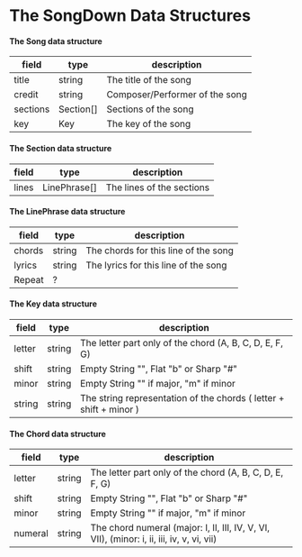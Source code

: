 The SongDown Data Structures
==================================================

#### The Song data structure

field   | type              | description
--------|-------------------|-----------------------------------
title   | string            | The title of the song
credit  | string            | Composer/Performer of the song
sections| Section[]         | Sections of the song
key     | Key               | The key of the song

#### The Section data structure

field   | type              | description
--------|-------------------|-----------------------------------
lines   | LinePhrase[]      | The lines of the sections

#### The LinePhrase data structure

field   | type              | description
--------|-------------------|-----------------------------------
chords  | string            | The chords for this line of the song
lyrics  | string            | The lyrics for this line of the song
Repeat  | ?                 |

#### The Key data structure

field   | type              | description
--------|-------------------|-----------------------------------
letter  | string            | The letter part only of the chord (A, B, C, D, E, F, G)
shift   | string            | Empty String "", Flat "b" or Sharp "#"
minor   | string            | Empty String "" if major, "m" if minor
string  | string            | The string representation of the chords ( letter + shift + minor )

#### The Chord data structure

field   | type              | description
--------|-------------------|-----------------------------------
letter  | string            | The letter part only of the chord (A, B, C, D, E, F, G)
shift   | string            | Empty String "", Flat "b" or Sharp "#"
minor   | string            | Empty String "" if major, "m" if minor
numeral | string            | The chord numeral (major: I, II, III, IV, V, VI, VII), (minor: i, ii, iii, iv, v, vi, vii)
